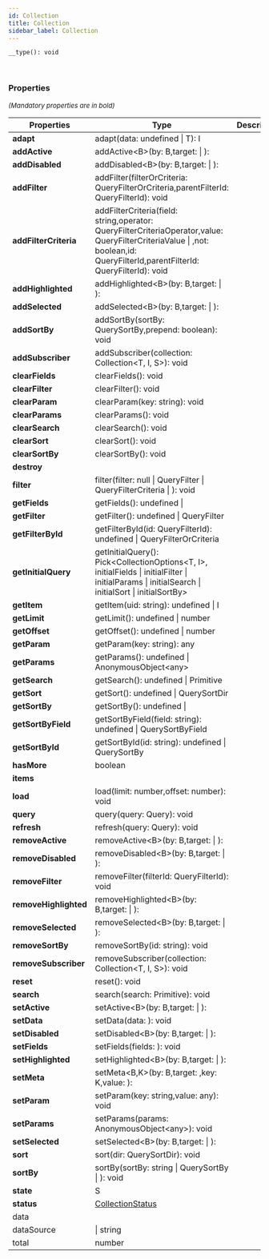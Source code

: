 ```yaml
---
id: Collection
title: Collection
sidebar_label: Collection
---
```


```tsx
__type(): void
```
<br/>



### Properties

<font size="2"><i>(Mandatory properties are in bold)</i></font>

| Properties | Type | Description |
| --------- | ---- | ----------- |
| **adapt** | adapt(data: undefined \| T): I |  |
| **addActive** | addActive<B\>(by: B,target:  \| ):  |  |
| **addDisabled** | addDisabled<B\>(by: B,target:  \| ):  |  |
| **addFilter** | addFilter(filterOrCriteria: QueryFilterOrCriteria,parentFilterId: QueryFilterId): void |  |
| **addFilterCriteria** | addFilterCriteria(field: string,operator: QueryFilterCriteriaOperator,value: QueryFilterCriteriaValue \| ,not: boolean,id: QueryFilterId,parentFilterId: QueryFilterId): void |  |
| **addHighlighted** | addHighlighted<B\>(by: B,target:  \| ):  |  |
| **addSelected** | addSelected<B\>(by: B,target:  \| ):  |  |
| **addSortBy** | addSortBy(sortBy: QuerySortBy,prepend: boolean): void |  |
| **addSubscriber** | addSubscriber(collection: Collection<T, I, S\>): void |  |
| **clearFields** | clearFields(): void |  |
| **clearFilter** | clearFilter(): void |  |
| **clearParam** | clearParam(key: string): void |  |
| **clearParams** | clearParams(): void |  |
| **clearSearch** | clearSearch(): void |  |
| **clearSort** | clearSort(): void |  |
| **clearSortBy** | clearSortBy(): void |  |
| **destroy** |  |  |
| **filter** | filter(filter: null \| QueryFilter \| QueryFilterCriteria \| ): void |  |
| **getFields** | getFields(): undefined \|  |  |
| **getFilter** | getFilter(): undefined \| QueryFilter |  |
| **getFilterById** | getFilterById(id: QueryFilterId): undefined \| QueryFilterOrCriteria |  |
| **getInitialQuery** | getInitialQuery(): Pick<CollectionOptions<T, I\>, initialFields \| initialFilter \| initialParams \| initialSearch \| initialSort \| initialSortBy\> |  |
| **getItem** | getItem(uid: string): undefined \| I |  |
| **getLimit** | getLimit(): undefined \| number |  |
| **getOffset** | getOffset(): undefined \| number |  |
| **getParam** | getParam(key: string): any |  |
| **getParams** | getParams(): undefined \| AnonymousObject<any\> |  |
| **getSearch** | getSearch(): undefined \| Primitive |  |
| **getSort** | getSort(): undefined \| QuerySortDir |  |
| **getSortBy** | getSortBy(): undefined \|  |  |
| **getSortByField** | getSortByField(field: string): undefined \| QuerySortByField |  |
| **getSortById** | getSortById(id: string): undefined \| QuerySortBy |  |
| **hasMore** | boolean |  |
| **items** |  |  |
| **load** | load(limit: number,offset: number): void |  |
| **query** | query(query: Query): void |  |
| **refresh** | refresh(query: Query): void |  |
| **removeActive** | removeActive<B\>(by: B,target:  \| ):  |  |
| **removeDisabled** | removeDisabled<B\>(by: B,target:  \| ):  |  |
| **removeFilter** | removeFilter(filterId: QueryFilterId): void |  |
| **removeHighlighted** | removeHighlighted<B\>(by: B,target:  \| ):  |  |
| **removeSelected** | removeSelected<B\>(by: B,target:  \| ):  |  |
| **removeSortBy** | removeSortBy(id: string): void |  |
| **removeSubscriber** | removeSubscriber(collection: Collection<T, I, S\>): void |  |
| **reset** | reset(): void |  |
| **search** | search(search: Primitive): void |  |
| **setActive** | setActive<B\>(by: B,target:  \| ):  |  |
| **setData** | setData(data: ): void |  |
| **setDisabled** | setDisabled<B\>(by: B,target:  \| ):  |  |
| **setFields** | setFields(fields: ): void |  |
| **setHighlighted** | setHighlighted<B\>(by: B,target:  \| ):  |  |
| **setMeta** | setMeta<B,K\>(by: B,target: ,key: K,value: ):  |  |
| **setParam** | setParam(key: string,value: any): void |  |
| **setParams** | setParams(params: AnonymousObject<any\>): void |  |
| **setSelected** | setSelected<B\>(by: B,target:  \| ):  |  |
| **sort** | sort(dir: QuerySortDir): void |  |
| **sortBy** | sortBy(sortBy: string \| QuerySortBy \| ): void |  |
| **state** | S |  |
| **status** | [CollectionStatus](/framework-api/types/CollectionStatus.md) |  |
| data |  |  |
| dataSource |  \| string |  |
| total | number |  |

